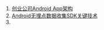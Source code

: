 1. [创业公司Android App架构](https://dlmu2001.github.io/mobile/2017/10/28/starup-android-arch.html)
2. [Android无埋点数据收集SDK关键技术](https://www.jianshu.com/p/b5ffe845fe2d)
3. [](http://p.codekk.com/)